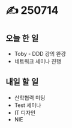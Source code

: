# ✍️ 250714

## 오늘 한 일

* Toby - DDD 강의 완강
* 네트워크 세미나 진행



## 내일 할 일

* 산학협력 미팅
* Test 세미나
* IT 디자인
* NIE
